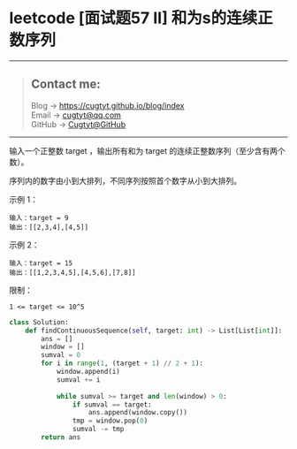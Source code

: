 # leetcode [面试题57 II] 和为s的连续正数序列

---
> ## Contact me:
> Blog -> <https://cugtyt.github.io/blog/index>  
> Email -> <cugtyt@qq.com>  
> GitHub -> [Cugtyt@GitHub](https://github.com/Cugtyt)

---

输入一个正整数 target ，输出所有和为 target 的连续正整数序列（至少含有两个数）。

序列内的数字由小到大排列，不同序列按照首个数字从小到大排列。

示例 1：
```
输入：target = 9
输出：[[2,3,4],[4,5]]
```
示例 2：
```
输入：target = 15
输出：[[1,2,3,4,5],[4,5,6],[7,8]]
```

限制：
```
1 <= target <= 10^5
```

``` python
class Solution:
    def findContinuousSequence(self, target: int) -> List[List[int]]:
        ans = []
        window = []
        sumval = 0
        for i in range(1, (target + 1) // 2 + 1):
            window.append(i)
            sumval += i
            
            while sumval >= target and len(window) > 0:
                if sumval == target:
                    ans.append(window.copy())
                tmp = window.pop(0)
                sumval -= tmp
        return ans
```